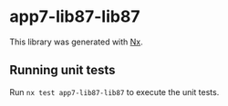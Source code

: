 # app7-lib87-lib87

This library was generated with [Nx](https://nx.dev).

## Running unit tests

Run `nx test app7-lib87-lib87` to execute the unit tests.
